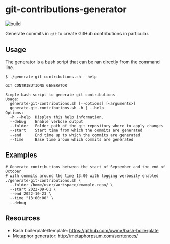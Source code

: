 # git-contributions-generator
![build](https://github.com/zlig/git-contributions-generator/.github/workflow/shellcheck.yml/badge.svg)

Generate commits in `git` to create GitHub contributions in particular.

## Usage

The generator is a bash script that can be ran directly from the command line.

```
$ ./generate-git-contributions.sh --help

GIT CONTRIBUTIONS GENERATOR

Simple bash script to generate git contributions
Usage:
  generate-git-contributions.sh [--options] [<arguments>]
  generate-git-contributions.sh -h | --help
Options:
  -h --help  Display this help information.
  --debug    Enable verbose output
  --folder   Folder path of the git repository where to apply changes
  --start    Start time from which the commits are generated
  --end      End time up to which the commits are generated
  --time     Base time aroun which commits are generated
```

## Examples

```
# Generate contributions between the start of September and the end of October
# with commits around the time 13:00 with logging verbosity enabled
./generate-git-contributions.sh \
  --folder /home/user/workspace/example-repo/ \
  --start 2022-09-01 \
  --end 2022-10-23 \
  --time "13:00:00" \
  --debug

```

## Resources

- Bash boilerplate/template: https://github.com/xwmx/bash-boilerplate
- Metaphor generator: http://metaphorpsum.com/sentences/
